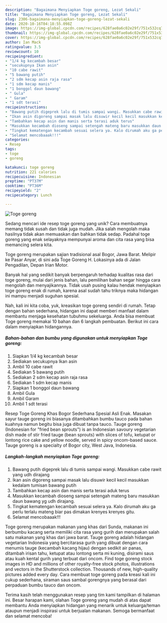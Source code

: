 ```yaml
---
description: "Bagaimana Menyiapkan Toge goreng, Lezat Sekali"
title: "Bagaimana Menyiapkan Toge goreng, Lezat Sekali"
slug: 2306-bagaimana-menyiapkan-toge-goreng-lezat-sekali
date: 2020-10-16T04:18:55.098Z
image: https://img-global.cpcdn.com/recipes/628fae0a6c02e29f/751x532cq70/toge-goreng-foto-resep-utama.jpg
thumbnail: https://img-global.cpcdn.com/recipes/628fae0a6c02e29f/751x532cq70/toge-goreng-foto-resep-utama.jpg
cover: https://img-global.cpcdn.com/recipes/628fae0a6c02e29f/751x532cq70/toge-goreng-foto-resep-utama.jpg
author: Ian Mack
ratingvalue: 3.5
reviewcount: 10
recipeingredient:
- "1/4 kg kecambah besar"
- "secukupnya Ikan asin"
- "10 cabe rawit"
- "5 bawang putih"
- "2 sdm kecap asin raja rasa"
- "1 sdm kecap manis"
- "1 bonggol daun bawang"
- " Gula"
- " Garam"
- "1 sdt terasi"
recipeinstructions:
- "Bawang putih digeprek lalu di tumis sampai wangi. Masukkan cabe rawit yang udh dirajang"
- "Ikan asin digoreng sampai masak lalu disuwir kecil kecil masukkan kedalam tumisan bawang putih"
- "Tambahkan kecap asin dan manis serta terasi aduk terus"
- "Masukkan kecambah dioseng sampai setengah mateng baru masukkan daun bawang yg udh dirajang."
- "Tingkat kematengan kecambah sesuai selera ya. Kalo dirumah aku ga perlu terlalu mateng biar pas dimakan krenyes krenyes gitu."
- "Selamat mencobaaak!!!"
categories:
- Resep
tags:
- toge
- goreng

katakunci: toge goreng 
nutrition: 221 calories
recipecuisine: Indonesian
preptime: "PT37M"
cooktime: "PT36M"
recipeyield: "2"
recipecategory: Lunch

---
```



![Toge goreng](https://img-global.cpcdn.com/recipes/628fae0a6c02e29f/751x532cq70/toge-goreng-foto-resep-utama.jpg)

Sedang mencari ide resep toge goreng yang unik? Cara membuatnya memang tidak susah dan tidak juga mudah. Jika salah mengolah maka hasilnya tidak akan memuaskan dan bahkan tidak sedap. Padahal toge goreng yang enak selayaknya mempunyai aroma dan cita rasa yang bisa memancing selera kita.

Toge goreng merupakan sajian tradisional asal Bogor, Jawa Barat. Melipir ke Pasar Anyar, di sini ada Toge Goreng H. Lokasinya ada di Jalan Pengadilan, Depan Irian Motor.

Banyak hal yang sedikit banyak berpengaruh terhadap kualitas rasa dari toge goreng, mulai dari jenis bahan, lalu pemilihan bahan segar hingga cara mengolah dan menyajikannya. Tidak usah pusing kalau hendak menyiapkan toge goreng enak di rumah, karena asal sudah tahu triknya maka hidangan ini mampu menjadi suguhan spesial.


Nah, kali ini kita coba, yuk, kreasikan toge goreng sendiri di rumah. Tetap dengan bahan sederhana, hidangan ini dapat memberi manfaat dalam membantu menjaga kesehatan tubuhmu sekeluarga. Anda bisa membuat Toge goreng memakai 10 bahan dan 6 langkah pembuatan. Berikut ini cara dalam menyiapkan hidangannya.

<!--inarticleads1-->

##### Bahan-bahan dan bumbu yang digunakan untuk menyiapkan Toge goreng:

1. Siapkan 1/4 kg kecambah besar
1. Sediakan secukupnya Ikan asin
1. Ambil 10 cabe rawit
1. Sediakan 5 bawang putih
1. Sediakan 2 sdm kecap asin raja rasa
1. Sediakan 1 sdm kecap manis
1. Siapkan 1 bonggol daun bawang
1. Ambil  Gula
1. Ambil  Garam
1. Ambil 1 sdt terasi


Resep Toge Goreng Khas Bogor Sederhana Spesial Asli Enak. Masakan sayur tauge goreng ini biasanya ditambahkan bumbu tauco pada bahan kuahnya namun begitu bisa juga dibuat tanpa tauco. Tauge goreng (Indonesian for &#34;fried bean sprouts&#34;) is an Indonesian savoury vegetarian dish made of stir fried tauge (bean sprouts) with slices of tofu, ketupat or lontong rice cake and yellow noodle, served in spicy oncom-based sauce. Tauge goreng is a specialty of Bogor city, West Java, Indonesia. 

<!--inarticleads2-->

##### Langkah-langkah menyiapkan Toge goreng:

1. Bawang putih digeprek lalu di tumis sampai wangi. Masukkan cabe rawit yang udh dirajang
1. Ikan asin digoreng sampai masak lalu disuwir kecil kecil masukkan kedalam tumisan bawang putih
1. Tambahkan kecap asin dan manis serta terasi aduk terus
1. Masukkan kecambah dioseng sampai setengah mateng baru masukkan daun bawang yg udh dirajang.
1. Tingkat kematengan kecambah sesuai selera ya. Kalo dirumah aku ga perlu terlalu mateng biar pas dimakan krenyes krenyes gitu.
1. Selamat mencobaaak!!!


Toge goreng merupakan makanan yang khas dari Sunda, makanan ini berbumbu kacang serta memiliki cita rasa yang gurih dan merupakan salah satu makanan yang khas dari jawa barat. Tauge goreng adalah hidangan vegetarian Indonesia yang bercitarasa gurih yang dibuat dengan cara menumis tauge (kecambah kacang hijau) dengan sedikit air panas, ditambah irisan tahu, ketupat atau lontong serta mi kuning, disirami saus atau kuah kental gurih yang terbuat dari oncom. Find toge goreng stock images in HD and millions of other royalty-free stock photos, illustrations and vectors in the Shutterstock collection. Thousands of new, high-quality pictures added every day. Cara membuat toge goreng pada kreasi kali ini cukup sederhana, siraman saus sambal gorengnya yang berasal dari perpaduan bumbu tauco dan oncom. 

Terima kasih telah menggunakan resep yang tim kami tampilkan di halaman ini. Besar harapan kami, olahan Toge goreng yang mudah di atas dapat membantu Anda menyiapkan hidangan yang menarik untuk keluarga/teman ataupun menjadi inspirasi untuk berjualan makanan. Semoga bermanfaat dan selamat mencoba!
